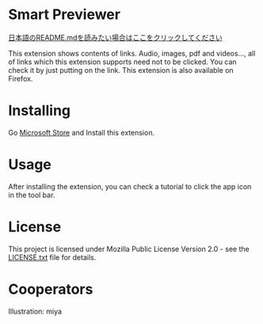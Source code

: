﻿# Smart Previewer
[日本語のREADME.mdを読みたい場合はここをクリックしてください](README_ja.md)

This extension shows contents of links. Audio, images, pdf and videos..., all of links which this extension supports need not to be clicked. You can check it by just putting on the link.
This extension is also available on Firefox.

# Installing
Go [Microsoft Store](https://www.microsoft.com/store/apps/9NGD05CV97FD) and Install this extension.

# Usage
After installing the extension, you can check a tutorial to click the app icon in the tool bar.

# License
This project is licensed under Mozilla Public License Version 2.0 - see the [LICENSE.txt](LICENSE.txt) file for details.

# Cooperators
Illustration: miya
